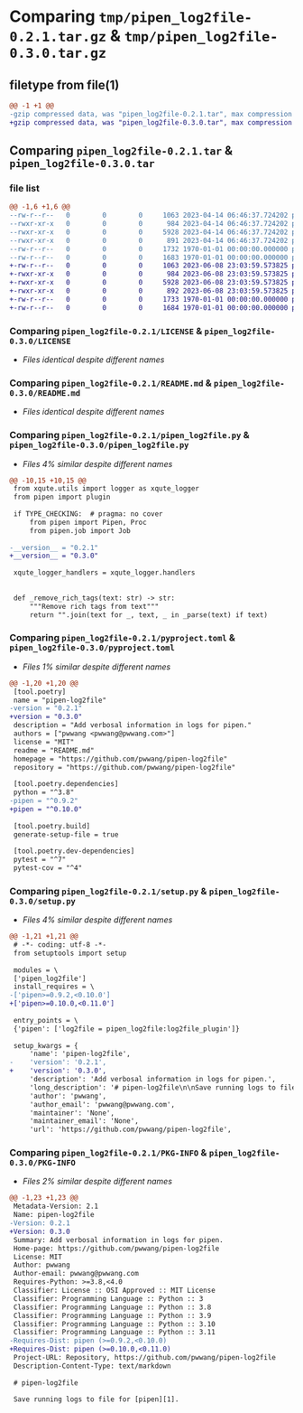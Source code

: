 # Comparing `tmp/pipen_log2file-0.2.1.tar.gz` & `tmp/pipen_log2file-0.3.0.tar.gz`

## filetype from file(1)

```diff
@@ -1 +1 @@
-gzip compressed data, was "pipen_log2file-0.2.1.tar", max compression
+gzip compressed data, was "pipen_log2file-0.3.0.tar", max compression
```

## Comparing `pipen_log2file-0.2.1.tar` & `pipen_log2file-0.3.0.tar`

### file list

```diff
@@ -1,6 +1,6 @@
--rw-r--r--   0        0        0     1063 2023-04-14 06:46:37.724202 pipen_log2file-0.2.1/LICENSE
--rwxr-xr-x   0        0        0      984 2023-04-14 06:46:37.724202 pipen_log2file-0.2.1/README.md
--rwxr-xr-x   0        0        0     5928 2023-04-14 06:46:37.724202 pipen_log2file-0.2.1/pipen_log2file.py
--rwxr-xr-x   0        0        0      891 2023-04-14 06:46:37.724202 pipen_log2file-0.2.1/pyproject.toml
--rw-r--r--   0        0        0     1732 1970-01-01 00:00:00.000000 pipen_log2file-0.2.1/setup.py
--rw-r--r--   0        0        0     1683 1970-01-01 00:00:00.000000 pipen_log2file-0.2.1/PKG-INFO
+-rw-r--r--   0        0        0     1063 2023-06-08 23:03:59.573825 pipen_log2file-0.3.0/LICENSE
+-rwxr-xr-x   0        0        0      984 2023-06-08 23:03:59.573825 pipen_log2file-0.3.0/README.md
+-rwxr-xr-x   0        0        0     5928 2023-06-08 23:03:59.573825 pipen_log2file-0.3.0/pipen_log2file.py
+-rwxr-xr-x   0        0        0      892 2023-06-08 23:03:59.573825 pipen_log2file-0.3.0/pyproject.toml
+-rw-r--r--   0        0        0     1733 1970-01-01 00:00:00.000000 pipen_log2file-0.3.0/setup.py
+-rw-r--r--   0        0        0     1684 1970-01-01 00:00:00.000000 pipen_log2file-0.3.0/PKG-INFO
```

### Comparing `pipen_log2file-0.2.1/LICENSE` & `pipen_log2file-0.3.0/LICENSE`

 * *Files identical despite different names*

### Comparing `pipen_log2file-0.2.1/README.md` & `pipen_log2file-0.3.0/README.md`

 * *Files identical despite different names*

### Comparing `pipen_log2file-0.2.1/pipen_log2file.py` & `pipen_log2file-0.3.0/pipen_log2file.py`

 * *Files 4% similar despite different names*

```diff
@@ -10,15 +10,15 @@
 from xqute.utils import logger as xqute_logger
 from pipen import plugin
 
 if TYPE_CHECKING:  # pragma: no cover
     from pipen import Pipen, Proc
     from pipen.job import Job
 
-__version__ = "0.2.1"
+__version__ = "0.3.0"
 
 xqute_logger_handlers = xqute_logger.handlers
 
 
 def _remove_rich_tags(text: str) -> str:
     """Remove rich tags from text"""
     return "".join(text for _, text, _ in _parse(text) if text)
```

### Comparing `pipen_log2file-0.2.1/pyproject.toml` & `pipen_log2file-0.3.0/pyproject.toml`

 * *Files 1% similar despite different names*

```diff
@@ -1,20 +1,20 @@
 [tool.poetry]
 name = "pipen-log2file"
-version = "0.2.1"
+version = "0.3.0"
 description = "Add verbosal information in logs for pipen."
 authors = ["pwwang <pwwang@pwwang.com>"]
 license = "MIT"
 readme = "README.md"
 homepage = "https://github.com/pwwang/pipen-log2file"
 repository = "https://github.com/pwwang/pipen-log2file"
 
 [tool.poetry.dependencies]
 python = "^3.8"
-pipen = "^0.9.2"
+pipen = "^0.10.0"
 
 [tool.poetry.build]
 generate-setup-file = true
 
 [tool.poetry.dev-dependencies]
 pytest = "^7"
 pytest-cov = "^4"
```

### Comparing `pipen_log2file-0.2.1/setup.py` & `pipen_log2file-0.3.0/setup.py`

 * *Files 4% similar despite different names*

```diff
@@ -1,21 +1,21 @@
 # -*- coding: utf-8 -*-
 from setuptools import setup
 
 modules = \
 ['pipen_log2file']
 install_requires = \
-['pipen>=0.9.2,<0.10.0']
+['pipen>=0.10.0,<0.11.0']
 
 entry_points = \
 {'pipen': ['log2file = pipen_log2file:log2file_plugin']}
 
 setup_kwargs = {
     'name': 'pipen-log2file',
-    'version': '0.2.1',
+    'version': '0.3.0',
     'description': 'Add verbosal information in logs for pipen.',
     'long_description': '# pipen-log2file\n\nSave running logs to file for [pipen][1].\n\nThe log file is saved to `<workdir>/<pipeline>/.logs/run-<date-time>.log` by default.\nA symlink `<workdir>/<pipeline>/run-latest.log` is created to the latest log file.\n\nThe xqute logs are also saved to `<workdir>/<pipeline>/<proc>/proc.xqute.log`\n\nNote that the original handler of xqute logger is removed during pipeline running.\n\n## Options\n\n- `plugin_opts.log2file_xqute`: Whether to save xqute logs. Default: `True`.\n    if False, the xqute logger will be kept intact.\n- `plugin_opts.log2file_xqute_level`: The log level for xqute logger. Default: `INFO`.\n- `plugin_opts.log2file_xqute_append`: Whether to append to the log file. Default: `False`.\n\n## Installation\n\n```\npip install -U pipen-log2file\n```\n\n## Enabling/Disabling the plugin\n\nThe plugin is registered via entrypoints. It\'s by default enabled. To disable it:\n`plugins=[..., "no:log2file"]`, or uninstall this plugin.\n\n\n[1]: https://github.com/pwwang/pipen\n',
     'author': 'pwwang',
     'author_email': 'pwwang@pwwang.com',
     'maintainer': 'None',
     'maintainer_email': 'None',
     'url': 'https://github.com/pwwang/pipen-log2file',
```

### Comparing `pipen_log2file-0.2.1/PKG-INFO` & `pipen_log2file-0.3.0/PKG-INFO`

 * *Files 2% similar despite different names*

```diff
@@ -1,23 +1,23 @@
 Metadata-Version: 2.1
 Name: pipen-log2file
-Version: 0.2.1
+Version: 0.3.0
 Summary: Add verbosal information in logs for pipen.
 Home-page: https://github.com/pwwang/pipen-log2file
 License: MIT
 Author: pwwang
 Author-email: pwwang@pwwang.com
 Requires-Python: >=3.8,<4.0
 Classifier: License :: OSI Approved :: MIT License
 Classifier: Programming Language :: Python :: 3
 Classifier: Programming Language :: Python :: 3.8
 Classifier: Programming Language :: Python :: 3.9
 Classifier: Programming Language :: Python :: 3.10
 Classifier: Programming Language :: Python :: 3.11
-Requires-Dist: pipen (>=0.9.2,<0.10.0)
+Requires-Dist: pipen (>=0.10.0,<0.11.0)
 Project-URL: Repository, https://github.com/pwwang/pipen-log2file
 Description-Content-Type: text/markdown
 
 # pipen-log2file
 
 Save running logs to file for [pipen][1].
```

